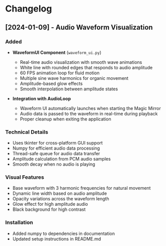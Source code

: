 # Changelog

## [2024-01-09] - Audio Waveform Visualization

### Added
- **WaveformUI Component** (`waveform_ui.py`)
  - Real-time audio visualization with smooth wave animations
  - White line with rounded edges that responds to audio amplitude
  - 60 FPS animation loop for fluid motion
  - Multiple sine wave harmonics for organic movement
  - Amplitude-based glow effects
  - Smooth interpolation between amplitude states
  
- **Integration with AudioLoop**
  - Waveform UI automatically launches when starting the Magic Mirror
  - Audio data is passed to the waveform in real-time during playback
  - Proper cleanup when exiting the application

### Technical Details
- Uses tkinter for cross-platform GUI support
- Numpy for efficient audio data processing
- Thread-safe queue for audio data transfer
- Amplitude calculation from PCM audio samples
- Smooth decay when no audio is playing

### Visual Features
- Base waveform with 3 harmonic frequencies for natural movement
- Dynamic line width based on audio amplitude
- Opacity variations across the waveform length
- Glow effect for high amplitude audio
- Black background for high contrast

### Installation
- Added numpy to dependencies in documentation
- Updated setup instructions in README.md
